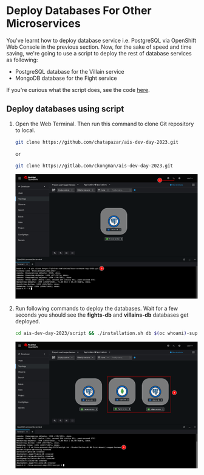 # Deploy Databases For Other Microservices

You've learnt how to deploy database service i.e. PostgreSQL via OpenShift Web Console in the previous section. Now, for the sake of speed and time saving, we're going to use a script to deploy the rest of database services as following:

- PostgreSQL database for the Villain service
- MongoDB database for the Fight service

If you're curious what the script does, see the code [here](../../script/installation.sh).

## Deploy databases using script

1. Open the Web Terminal. Then run this command to clone Git repository to local.

    ```sh
    git clone https://github.com/chatapazar/ais-dev-day-2023.git
    ```

    or

    ```sh
    git clone https://gitlab.com/ckongman/ais-dev-day-2023.git
    ```

   ![Deploy database](image/database-deployment/deploy-db-27.png)

2. Run following commands to deploy the databases. Wait for a few seconds you should see the **fights-db** and **villains-db** databases get deployed.

    ```sh
    cd ais-dev-day-2023/script && ./installation.sh db $(oc whoami)-super-heroes
    ```

    ![Deploy database](image/database-deployment/deploy-db-28.png)
